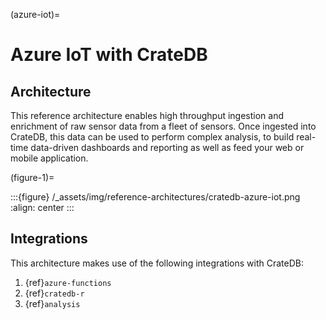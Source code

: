 (azure-iot)=

# Azure IoT with CrateDB

## Architecture

This reference architecture enables high throughput ingestion and enrichment
of raw sensor data from a fleet of sensors. Once ingested into CrateDB, this
data can be used to perform complex analysis, to build real-time
data-driven dashboards and reporting as well as feed your web or mobile application.

(figure-1)=

:::{figure} /_assets/img/reference-architectures/cratedb-azure-iot.png
:align: center
:::

## Integrations

This architecture makes use of the following integrations with CrateDB:

1. {ref}`azure-functions`
2. {ref}`cratedb-r`
3. {ref}`analysis`
